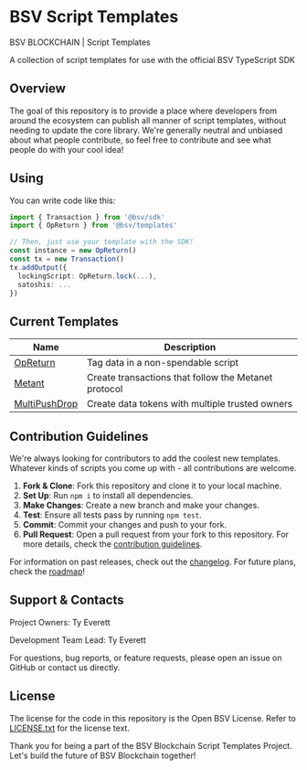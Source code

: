 # BSV Script Templates

BSV BLOCKCHAIN | Script Templates

A collection of script templates for use with the official BSV TypeScript SDK

## Overview

The goal of this repository is to provide a place where developers from around the ecosystem can publish all manner of script templates, without needing to update the core library. We're generally neutral and unbiased about what people contribute, so feel free to contribute and see what people do with your cool idea!

## Using

You can write code like this:

```ts
import { Transaction } from '@bsv/sdk'
import { OpReturn } from '@bsv/templates'

// Then, just use your template with the SDK!
const instance = new OpReturn()
const tx = new Transaction()
tx.addOutput({
  lockingScript: OpReturn.lock(...),
  satoshis: ...
})
```

## Current Templates

Name                            | Description
--------------------------------|--------------------------
[OpReturn](./src/OpReturn.ts)   | Tag data in a non-spendable script
[Metant](./src/Metanet.ts)      | Create transactions that follow the Metanet protocol
[MultiPushDrop](./src/MultiPushDrop.ts)      | Create data tokens with multiple trusted owners

## Contribution Guidelines

We're always looking for contributors to add the coolest new templates. Whatever kinds of scripts you come up with - all contributions are welcome.

1. **Fork & Clone**: Fork this repository and clone it to your local machine.
2. **Set Up**: Run `npm i` to install all dependencies.
3. **Make Changes**: Create a new branch and make your changes.
4. **Test**: Ensure all tests pass by running `npm test`.
5. **Commit**: Commit your changes and push to your fork.
6. **Pull Request**: Open a pull request from your fork to this repository.
For more details, check the [contribution guidelines](./CONTRIBUTING.md).

For information on past releases, check out the [changelog](./CHANGELOG.md). For future plans, check the [roadmap](./ROADMAP.md)!

## Support & Contacts

Project Owners: Ty Everett

Development Team Lead: Ty Everett

For questions, bug reports, or feature requests, please open an issue on GitHub or contact us directly.

## License

The license for the code in this repository is the Open BSV License. Refer to [LICENSE.txt](./LICENSE.txt) for the license text.

Thank you for being a part of the BSV Blockchain Script Templates Project. Let's build the future of BSV Blockchain together!

